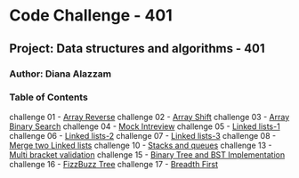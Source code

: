 # Code Challenge - 401

## Project: Data structures and algorithms - 401 

### Author: Diana Alazzam


### Table of Contents

challenge 01 - [Array Reverse](challenges/arrayReverse/array-shift.js)
challenge 02 - [Array Shift](challenges/arrayShift/array-shift.js)
challenge 03 - [Array Binary Search](challenges/arrayBinarySearch/array-binary-search.js)
challenge 04 - [Mock Intreview](challenges/mockInt01/mock-int01.js)
challenge 05 - [Linked lists-1](challenges/Data-Structures/linkedList/linked-list.js)
challenge 06 - [Linked lists-2](challenges/Data-Structures/linkedList/linked-list.js)
challenge 07 - [Linked lists-3](challenges/Data-Structures/linkedList/linked-list.js)
challenge 08 - [Merge two Linked lists](challenges/Data-Structures/linkedList/ll-merge.js)
challenge 10 - [Stacks and queues](challenges/stacksAndQueues/stacks-and-queues.js)
challenge 13 - [Multi bracket validation](challenges/multiBracketValidation/multi-bracket-validation.js)
challenge 15 - [Binary Tree and BST Implementation](challenges/tree/tree.js)
challenge 16 - [FizzBuzz Tree](challenges/fizzBuzzTree/fizz-buzz-tree.js)
challenge 17 - [Breadth First](challenges/tree/tree.js/)

